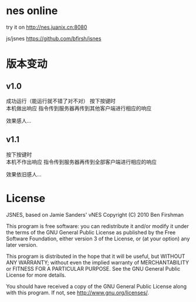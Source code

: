 # nes online 

try it on http://nes.juanix.cn:8080

js/jsnes https://github.com/bfirsh/jsnes

# 版本变动
## v1.0
成功运行（能运行就不错了对不对）
按下按键时  
本机做出响应
指令传到服务器再传到其他客户端进行相应的响应  

效果感人...

## v1.1
按下按键时  
本机不作出响应
指令传到服务器再传到全部客户端进行相应的响应 

效果依旧感人...


# License
JSNES, based on Jamie Sanders' vNES
Copyright (C) 2010 Ben Firshman

This program is free software: you can redistribute it and/or modify
it under the terms of the GNU General Public License as published by
the Free Software Foundation, either version 3 of the License, or
(at your option) any later version.

This program is distributed in the hope that it will be useful,
but WITHOUT ANY WARRANTY; without even the implied warranty of
MERCHANTABILITY or FITNESS FOR A PARTICULAR PURPOSE.  See the
GNU General Public License for more details.

You should have received a copy of the GNU General Public License
along with this program.  If not, see <http://www.gnu.org/licenses/>.
